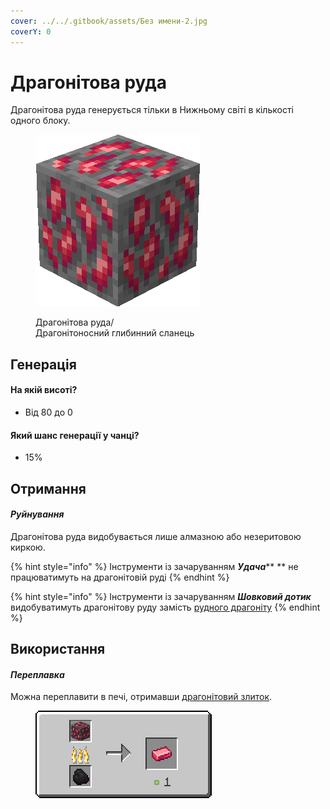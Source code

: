 ```yaml
---
cover: ../../.gitbook/assets/Без имени-2.jpg
coverY: 0
---
```


# Драгонітова руда

Драгонітова руда генерується тільки в Нижньому світі в кількості одного блоку.

<figure><img src="../../.gitbook/assets/red_ore.gif" alt=""><figcaption><p>Драгонітова руда/<br>Драгонітоносний глибинний сланець</p></figcaption ></figure>

## Генерація

#### На якій висоті?

* Від 80 до 0

#### Який шанс генерації у чанці?

* 15%

## Отримання

#### _Руйнування_

Драгонітова руда видобувається лише алмазною або незеритовою киркою.

{% hint style="info" %}
Інструменти із зачаруванням _**Удача**_** ** не працюватимуть на драгонітовій руді
{% endhint %}

{% hint style="info" %}
Інструменти із зачаруванням _**Шовковий дотик**_ видобуватимуть драгонітову руду замість [рудного драгоніту](../materialy/metally-i-mineraly/rudnyi-dragonit.md)
{% endhint %}

## Використання

#### _Переплавка_

Можна переплавити в печі, отримавши [драгонітовий злиток](../materialy/metally-i-mineraly/dragonitovyi-slitok.md).

<figure><img src="../../.gitbook/assets/red_ore_ingot_result.gif" alt=""><figcaption></figcaption></figure>
